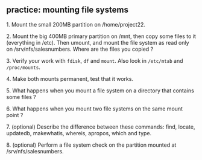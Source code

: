 ## practice: mounting file systems

1\. Mount the small 200MB partition on /home/project22.

2\. Mount the big 400MB primary partition on /mnt, then copy some files
to it (everything in /etc). Then umount, and mount the file system as
read only on /srv/nfs/salesnumbers. Where are the files you copied ?

3\. Verify your work with `fdisk`, `df` and `mount`. Also look in
`/etc/mtab` and `/proc/mounts`.

4\. Make both mounts permanent, test that it works.

5\. What happens when you mount a file system on a directory that
contains some files ?

6\. What happens when you mount two file systems on the same mount point
?

7\. (optional) Describe the difference between these commands: find,
locate, updatedb, makewhatis, whereis, apropos, which and type.

8\. (optional) Perform a file system check on the partition mounted at
/srv/nfs/salesnumbers.

